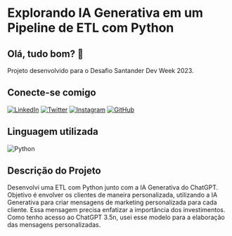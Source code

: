 # Explorando IA Generativa em um Pipeline de ETL com Python
## Olá, tudo bom? 🙂
Projeto desenvolvido para o Desafio Santander Dev Week 2023.

## Conecte-se comigo
[![LinkedIn](https://img.shields.io/badge/LinkedIn-000?style=for-the-badge&logo=linkedin&logoColor=0E76A8)](https://www.linkedin.com/in/lara-eduardo-0343931b0/)
[![Twitter](https://img.shields.io/badge/Twitter-000?style=for-the-badge&logo=twitter)](https://twitter.com/larab3d)
[![Instagram](https://img.shields.io/badge/Instagram-000?style=for-the-badge&logo=instagram)](https://www.instagram.com/lara_b_e/)
[![GitHub](https://img.shields.io/badge/github-000?style=for-the-badge&logo=github)](https://www.instagram.com/larabed28/)

## Linguagem utilizada 
![Python](https://img.shields.io/badge/Python-000?style=for-the-badge&logo=python)

## Descrição do Projeto
Desenvolvi uma ETL com Python junto com a IA Generativa do ChatGPT. 
<br>
Objetivo é envolver os clientes de maneira personalizada, utilizando a IA Generativa para criar mensagens de marketing personalizada para cada cliente. Essa mensagem precisa enfatizar a importância dos investimentos.
<br>
Como tenho acesso ao ChatGPT 3.5n, usei esse modelo para a elaboração das mensagens personalizadas.
<br>
